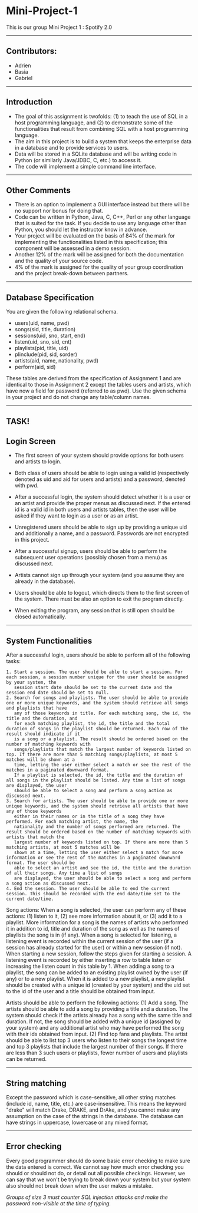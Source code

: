 # Mini-Project-1
This is our group Mini Project 1 : Spotify 2.0

-------------
Contributors:
-------------
- Adrien
- Basia
- Gabriel

------------
Introduction
------------
- The goal of this assignment is twofolds: (1) to teach the use of SQL in a host programming language, and (2) to demonstrate some of the functionalities that result from combining SQL with a host programming language.
- The aim in this project is to build a system that keeps the enterprise data in a database and to provide services to users. 
- Data will be stored in a SQLite database and will be writing code in Python (or similarly Java/JDBC, C, etc.) to access it. 
- The code will implement a simple command line interface. 

--------------
Other Comments
--------------
- There is an option to implement a GUI interface instead but there will be no support nor bonus for doing that.  
- Code can be written in Python, Java, C, C++, Perl or any other language that is suited for the task. If you decide to use any language other than Python, you should let the instructor know in advance.
- Your project will be evaluated on the basis of 84% of the mark for implementing the functionalities listed in this specification; this component will be assessed in a demo session. 
- Another 12% of the mark will be assigned for both the documentation and the quality of your source code. 
- 4% of the mark is assigned for the quality of your group coordination and the project break-down between partners.

----------------------
Database Specification
----------------------
You are given the following relational schema.

- users(uid, name, pwd)
- songs(sid, title, duration)
- sessions(uid, sno, start, end)
- listen(uid, sno, sid, cnt)
- playlists(pid, title, uid)
- plinclude(pid, sid, sorder)
- artists(aid, name, nationality, pwd)
- perform(aid, sid)

These tables are derived from the specification of Assignment 1 and are identical to those in Assignment 2 except the tables users and artists, which have now a field for password (referred to as pwd). Use the given schema in your project and do not change any table/column names.

-----------------------------------------------------------------------------------------------------------------------------------------------------------------------

**TASK!**
------------
Login Screen
------------
- The first screen of your system should provide options for both users and artists to login. 
- Both class of users should be able to login using a valid id (respectively denoted as uid and aid for users and artists) and a password, denoted with pwd.  
- After a successful login, the system should detect whether it is a user or an artist and provide the proper menus as discussed next. If the entered id is a valid id in both users and artists tables, then the user will be asked if they want to login as a user or as an artist.

- Unregistered users should be able to sign up by providing a unique uid and additionally a name, and a password. Passwords are not encrypted in this project. 
- After a successful signup, users should be able to perform the subsequent user operations (possibly chosen from a menu) as discussed next. 
- Artists cannot sign up through your system (and you assume they are already in the database).

- Users should be able to logout, which directs them to the first screen of the system. There must be also an option to exit the program directly. 
- When exiting the program, any session that is still open should be closed automatically.

----------------------
System Functionalities
----------------------
After a successful login, users should be able to perform all of the following tasks:

    1. Start a session. The user should be able to start a session. For each session, a session number unique for the user should be assigned by your system, the 
       session start date should be set to the current date and the session end date should be set to null.
    2. Search for songs and playlists. The user should be able to provide one or more unique keywords, and the system should retrieve all songs and playlists that have 
       any of those keywords in title. For each matching song, the id, the title and the duration, and 
       for each matching playlist, the id, the title and the total duration of songs in the playlist should be returned. Each row of the result should indicate if it 
       is a song or a playlist. The result should be ordered based on the number of matching keywords with 
       songs/playlists that match the largest number of keywords listed on top. If there are more than 5 matching songs/playlists, at most 5 matches will be shown at a 
       time, letting the user either select a match or see the rest of the matches in a paginated downward format. 
       If a playlist is selected, the id, the title and the duration of all songs in the playlist should be listed. Any time a list of songs are displayed, the user 
       should be able to select a song and perform a song action as discussed next. 
    3. Search for artists. The user should be able to provide one or more unique keywords, and the system should retrieve all artists that have any of those keywords 
       either in their names or in the title of a song they have performed. For each matching artist, the name, the 
       nationality and the number of songs performed are returned. The result should be ordered based on the number of matching keywords with artists that match the 
       largest number of keywords listed on top. If there are more than 5 matching artists, at most 5 matches will be 
       shown at a time, letting the user either select a match for more information or see the rest of the matches in a paginated downward format. The user should be 
       able to select an artist and see the id, the title and the duration of all their songs. Any time a list of songs 
       are displayed, the user should be able to select a song and perform a song action as discussed next. 
    4. End the session. The user should be able to end the current session. This should be recorded with the end date/time set to the current date/time. 
    

Song actions: 
  When a song is selected, the user can perform any of these actions: 
    (1) listen to it, 
    (2) see more information about it, or 
    (3) add it to a playlist. 
  More information for a song is the names of artists who performed it in addition to id, title and duration of the song as well as the names of playlists the song is in (if any). When a song is selected for listening, a listening event is recorded within the current session of the user (if a session has already started for the user) or within a new session (if not). When starting a new session, follow the steps given for starting a session. A listening event is recorded by either inserting a row to table listen or increasing the listen count in this table by 1. When adding a song to a playlist, the song can be added to an existing playlist owned by the user (if any) or to a new playlist. When it is added to a new playlist, a new playlist should be created with a unique id (created by your system) and the uid set to the id of the user and a title should be obtained from input. 

Artists should be able to perform the following actions:
  (1) Add a song. 
        The artists should be able to add a song by providing a title and a duration. 
        The system should check if the artists already has a song with the same title and duration. 
        If not, the song should be added with a unique id (assigned by your system) and any additional artist who may have performed the song with their ids obtained from input.
  (2) Find top fans and playlists. 
        The artist should be able to list top 3 users who listen to their songs the longest time and top 3 playlists that include the largest number of their songs. 
        If there are less than 3 such users or playlists, fewer number of users and playlists can be returned. 
        
---------------
String matching
---------------
  Except the password which is case-sensitive, all other string matches (include id, name, title, etc.) are case-insensitive. 
  This means the keyword "drake" will match Drake, DRAKE, and DrAke, and you cannot make any assumption on the case of the strings in the database. 
  The database can have strings in uppercase, lowercase or any mixed format.

--------------
Error checking 
--------------
  Every good programmer should do some basic error checking to make sure the data entered is correct. We cannot say how much error checking you should or should not do, or detail out all possible checkings. 
  However, we can say that we won't be trying to break down your system but your system also should not break down when the user makes a mistake.
  
*Groups of size 3 must counter SQL injection attacks and make the password non-visible at the time of typing.*
